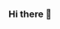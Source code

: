 ### Hi there 👋

<!--
**AnnaMarty/AnnaMarty** is a ✨ _special_ ✨ repository because its `README.md` (this file) appears on your GitHub profile.

Here are some ideas to get you started:

- 🌱 I’m successfully completed the QA Engineer bootcamp Professional Training Course at Practicum by Yandex (INO CPE "Yandex EdTech") - 250 hours.
- 👯 I’m looking to collaborate on Web Application Testing, Mobile App Testing and API, Database Fundamentals
- 💬 Ask me about ...
- 📫 How to reach me: anchousou@yandex.ru
- ⚡ Fun fact: former social worker
-->
